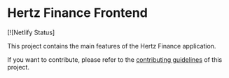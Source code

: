 # Hertz Finance Frontend

[![Netlify Status]

This project contains the main features of the Hertz Finance application.

If you want to contribute, please refer to the [contributing guidelines](./CONTRIBUTING.md) of this project.

